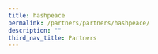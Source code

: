 ```yaml
---
title: hashpeace
permalink: /partners/partners/hashpeace/
description: ""
third_nav_title: Partners
---
```

